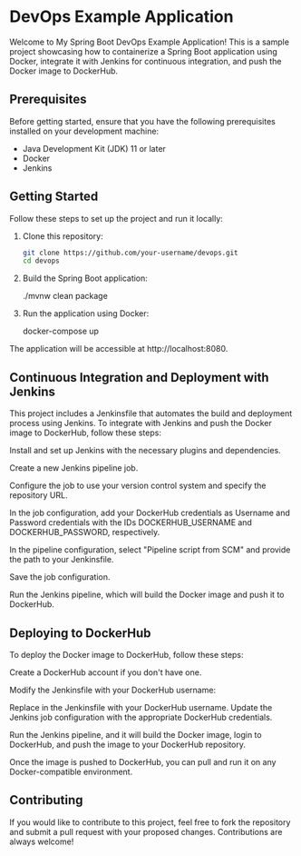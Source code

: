 # DevOps Example Application

Welcome to My Spring Boot DevOps Example Application! This is a sample project showcasing how to containerize a Spring Boot application using Docker, integrate it with Jenkins for continuous integration, and push the Docker image to DockerHub.

## Prerequisites

Before getting started, ensure that you have the following prerequisites installed on your development machine:

- Java Development Kit (JDK) 11 or later
- Docker
- Jenkins

## Getting Started

Follow these steps to set up the project and run it locally:

1. Clone this repository:

   ```bash
   git clone https://github.com/your-username/devops.git
   cd devops

   ```

2. Build the Spring Boot application:

   ./mvnw clean package

3. Run the application using Docker:

   docker-compose up

The application will be accessible at http://localhost:8080.

## Continuous Integration and Deployment with Jenkins

This project includes a Jenkinsfile that automates the build and deployment process using Jenkins. To integrate with Jenkins and push the Docker image to DockerHub, follow these steps:

Install and set up Jenkins with the necessary plugins and dependencies.

Create a new Jenkins pipeline job.

Configure the job to use your version control system and specify the repository URL.

In the job configuration, add your DockerHub credentials as Username and Password credentials with the IDs DOCKERHUB_USERNAME and DOCKERHUB_PASSWORD, respectively.

In the pipeline configuration, select "Pipeline script from SCM" and provide the path to your Jenkinsfile.

Save the job configuration.

Run the Jenkins pipeline, which will build the Docker image and push it to DockerHub.

## Deploying to DockerHub

To deploy the Docker image to DockerHub, follow these steps:

Create a DockerHub account if you don't have one.

Modify the Jenkinsfile with your DockerHub username:

Replace <your-dockerhub-username> in the Jenkinsfile with your DockerHub username.
Update the Jenkins job configuration with the appropriate DockerHub credentials.

Run the Jenkins pipeline, and it will build the Docker image, login to DockerHub, and push the image to your DockerHub repository.

Once the image is pushed to DockerHub, you can pull and run it on any Docker-compatible environment.

## Contributing

If you would like to contribute to this project, feel free to fork the repository and submit a pull request with your proposed changes. Contributions are always welcome!
